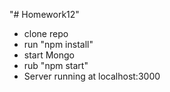 "# Homework12"

- clone repo
- run "npm install"
- start Mongo
- rub "npm start"
- Server running at localhost:3000
